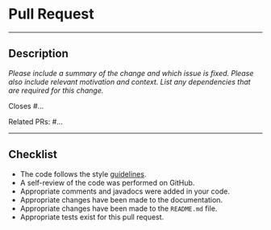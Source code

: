 # Pull Request

---

## Description

*Please include a summary of the change and which issue is fixed. Please also include relevant motivation and context. List any dependencies that are required for this change.*

Closes #...

Related PRs: #...

---

## Checklist

* The code follows the style [guidelines](https://github.com/beanbeanjuice/SimpleProxyChat/blob/master/CONTRIBUTING.md). 
* A self-review of the code was performed on GitHub.
* Appropriate comments and javadocs were added in your code.
*  Appropriate changes have been made to the documentation.
*  Appropriate changes have been made to the `README.md` file.
*  Appropriate tests exist for this pull request.
